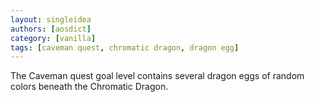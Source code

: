 ```yaml
---
layout: singleidea
authors: [aosdict]
category: [vanilla]
tags: [caveman quest, chromatic dragon, dragon egg]
---
```

The Caveman quest goal level contains several dragon eggs of random colors beneath the Chromatic Dragon.
